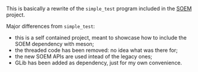 This is basically a rewrite of the `simple_test` program included in the
[SOEM](https://github.com/OpenEtherCATSociety/SOEM) project.

Major differences from `simple_test`:
* this is a self contained project, meant to showcase how to include
  the SOEM dependency with meson;
* the threaded code has been removed: no idea what was there for;
* the new SOEM APIs are used intead of the legacy ones;
* GLib has been added as dependency, just for my own convenience.
